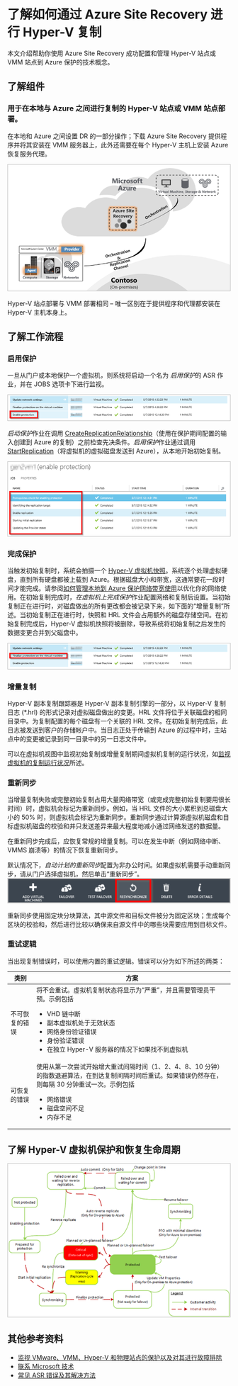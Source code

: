 <properties
	pageTitle="了解站点到 Azure 保护" 
	description="使用本文来了解帮助你成功安装、配置和管理 Azure Site Recovery 的技术概念。" 
	services="site-recovery" 
	documentationCenter="" 
	authors="anbacker" 
	manager="mkjain" 
	editor=""/>

<tags 
	ms.service="site-recovery" 
	ms.date="12/14/2015" 
	wacn.date="01/14/2016"/>


# 了解如何通过 Azure Site Recovery 进行 Hyper-V 复制

本文介绍帮助你使用 Azure Site Recovery 成功配置和管理 Hyper-V 站点或 VMM 站点到 Azure 保护的技术概念。

## 了解组件

### 用于在本地与 Azure 之间进行复制的 Hyper-V 站点或 VMM 站点部署。

在本地和 Azure 之间设置 DR 的一部分操作；下载 Azure Site Recovery 提供程序并将其安装在 VMM 服务器上，此外还需要在每个 Hyper-V 主机上安装 Azure 恢复服务代理。

![用于在本地与 Azure 之间复制的 VMM 站点部署](./media/site-recovery-understanding-site-to-azure-protection/image00.png)

Hyper-V 站点部署与 VMM 部署相同 – 唯一区别在于提供程序和代理都安装在 Hyper-V 主机本身上。

## 了解工作流程

### 启用保护
一旦从门户或本地保护一个虚拟机，则系统将启动一个名为 *启用保护*的 ASR 作业，并在 JOBS 选项卡下进行监视。

![排查本地 Hyper-V 问题](./media/site-recovery-understanding-site-to-azure-protection/image01.png)

*启动保护*作业在调用 [CreateReplicationRelationship](https://msdn.microsoft.com/zh-cn/library/hh850036.aspx)（使用在保护期间配置的输入创建到 Azure 的复制）之前检查先决条件。*启用保护*作业通过调用 [StartReplication](https://msdn.microsoft.com/zh-cn/library/hh850303.aspx)（将虚拟机的虚拟磁盘发送到 Azure），从本地开始初始复制。

![排查本地 Hyper-V 问题](./media/site-recovery-understanding-site-to-azure-protection/image02.png)

### 完成保护
当触发初始复制时，系统会拍摄一个 [Hyper-V 虚拟机快照](https://technet.microsoft.com/zh-cn/library/dd560637.aspx)。系统逐个处理虚拟硬盘，直到所有硬盘都被上载到 Azure。根据磁盘大小和带宽，这通常要花一段时间才能完成。请参阅[如何管理本地到 Azure 保护网络带宽使用](https://support.microsoft.com/zh-cn/kb/3056159)以优化你的网络使用。在初始复制完成时，*在虚拟机上完成保护*作业配置网络和复制后设置。当初始复制正在进行时，对磁盘做出的所有更改都会被记录下来，如下面的“增量复制”所述。当初始复制正在进行时，快照和 HRL 文件会占用额外的磁盘存储空间。在初始复制完成后，Hyper-V 虚拟机快照将被删除，导致系统将初始复制之后发生的数据变更合并到父磁盘中。

![排查本地 Hyper-V 问题](./media/site-recovery-understanding-site-to-azure-protection/image03.png)

### 增量复制
Hyper-V 副本复制跟踪器是 Hyper-V 副本复制引擎的一部分，以 Hyper-V 复制日志 (*.hrl) 的形式记录对虚拟磁盘做出的变更。HRL 文件将位于关联磁盘的相同目录中。为复制配置的每个磁盘有一个关联的 HRL 文件。在初始复制完成后，此日志被发送到客户的存储帐户中。当日志正处于传输到 Azure 的过程中时，主站点中的变更被记录到同一目录中的另一日志文件中。

可以在虚拟机视图中监视初始复制或增量复制期间虚拟机复制的运行状况，如[监视虚拟机的复制运行状况](/documentation/articles/site-recovery-monitoring-and-troubleshooting/#monitor-replication-health-for-virtual-machine)所述。

### 重新同步 
当增量复制失败或完整初始复制占用大量网络带宽（或完成完整初始复制要用很长时间）时，虚拟机会标记为重新同步。例如，当 HRL 文件的大小累积到总磁盘大小的 50% 时，则虚拟机会标记为重新同步。重新同步通过计算源虚拟机磁盘和目标虚拟机磁盘的校验和并只发送差异来最大程度地减小通过网络发送的数据量。

在重新同步完成后，应恢复常规的增量复制。可以在发生中断（例如网络中断、VMMS 崩溃等）的情况下恢复重新同步。

默认情况下，*自动计划的重新同步*配置为非办公时间。如果虚拟机需要手动重新同步，请从门户选择虚拟机，然后单击“重新同步”。![排查本地 Hyper-V 问题](./media/site-recovery-understanding-site-to-azure-protection/image04.png)

重新同步使用固定块分块算法，其中源文件和目标文件被分为固定区块；生成每个区块的校验和，然后进行比较以确保来自源文件中的哪些块需要应用到目标文件。

### 重试逻辑
当出现复制错误时，可以使用内置的重试逻辑。错误可以分为如下所述的两类：

| 类别 | 方案 |
|---------------------------|----------------------------------------------|
| 不可恢复的错误 | 将不会重试。虚拟机复制状态将显示为“严重”，并且需要管理员干预。示例包括 <ul><li>VHD 链中断</li><li>副本虚拟机处于无效状态</li><li>网络身份验证错误</li><li>身份验证错误</li><li>在独立 Hyper-V 服务器的情况下如果找不到虚拟机</li></ul>|
| 可恢复的错误 | 使用从第一次尝试开始增大重试间隔时间（1、2、4、8、10 分钟）的指数退避算法，在到达复制间隔时间后重试。如果错误仍然存在，则每隔 30 分钟重试一次。示例包括 <ul><li>网络错误</li><li>磁盘空间不足</li><li>内存不足</li></ul>|

## 了解 Hyper-V 虚拟机保护和恢复生命周期

![了解 Hyper-V 虚拟机保护和恢复生命周期](./media/site-recovery-understanding-site-to-azure-protection/image05.png)

## 其他参考资料

- [监视 VMware、VMM、Hyper-V 和物理站点的保护以及对其进行故障排除](/documentation/articles/site-recovery-monitoring-and-troubleshooting/)
- [联系 Microsoft 技术](/documentation/articles/site-recovery-monitoring-and-troubleshooting/#reaching-out-for-microsoft-support)
- [常见 ASR 错误及其解决方法](/documentation/articles/site-recovery-monitoring-and-troubleshooting/#common-asr-errors-and-their-resolutions)

<!---HONumber=Mooncake_0104_2016-->